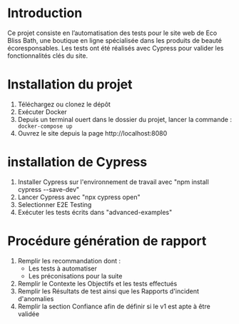 # Introduction
Ce projet consiste en l’automatisation des tests pour le site web de Eco Bliss Bath, une boutique en ligne spécialisée dans les produits de beauté écoresponsables. Les tests ont été réalisés avec Cypress pour valider les fonctionnalités clés du site.


# Installation du projet
1. Téléchargez ou clonez le dépôt
2. Exécuter Docker
3. Depuis un terminal ouert dans le dossier du projet, lancer la commande : ` docker-compose up`
4. Ouvrez le site depuis la page http://localhost:8080 

# installation de Cypress
1. Installer Cypress sur l'environnement de travail avec "npm install cypress --save-dev"
2. Lancer Cypress avec "npx cypress open"
3. Selectionner E2E Testing
4. Exécuter les tests écrits dans "advanced-examples"

# Procédure génération de rapport
1. Remplir les recommandation dont :
    - Les tests à automatiser 
    - Les préconisations pour la suite
2. Remplir le Contexte les Objectifs et les tests effectués
3. Remplir les Résultats de test ainsi que les Rapports d'incident d'anomalies 
4. Remplir la section Confiance afin de définir si le v1 est apte à être validée 
